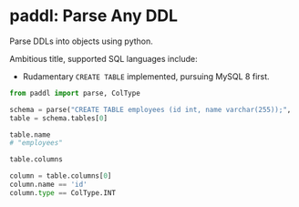 # paddl: Parse Any DDL

Parse DDLs into objects using python. 

Ambitious title, supported SQL languages include:

- Rudamentary `CREATE TABLE` implemented, pursuing MySQL 8 first.


```python
from paddl import parse, ColType

schema = parse("CREATE TABLE employees (id int, name varchar(255));", 'mysql')
table = schema.tables[0]

table.name 
# "employees"

table.columns

column = table.columns[0]
column.name == 'id'
column.type == ColType.INT
```